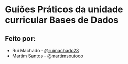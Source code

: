 # Guiões Práticos da unidade curricular Bases de Dados
## Feito por:
* Rui Machado - [@ruimachado23](https://github.com/ruimachado23)
* Martim Santos - [@martimsoutooo](https://github.com/martimsoutooo)
